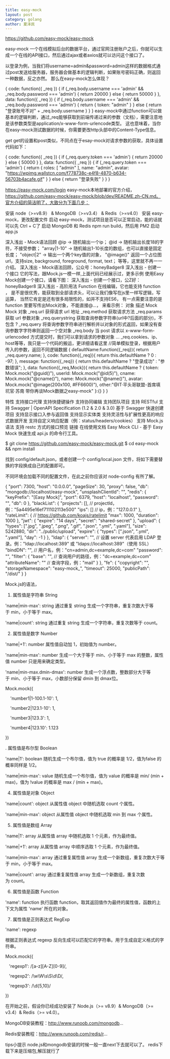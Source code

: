 ```yaml
---
title: easy-mock
layout: post
category: golang
author: 夏泽民
---
```

https://github.com/easy-mock/easy-mock


easy-mock
一个在线模拟后台的数据平台，通过官网注册账户之后，你就可以生成一个在线的API接口，然后通过ajax或者axios就可以访问这个接口了。
<!-- more -->
以登录为例，当我们将username=admin&password=admin这样的数据格式通过post发送给服务器，服务器会做基本的逻辑判断，如果账号密码正确，则返回一种数据，反之亦然。
那么在easy-mock怎么体现？

{
  code: function({
    _req
  }) {
    if (_req.body.username === 'admin' && _req.body.password === 'admin') {
      return 20000
    } else {
      return 50000
    }
  },
  data: function({
    _req
  }) {
    if (_req.body.username === 'admin' && _req.body.password === 'admin') {
      return {
        token: "admin"
      }
    } else {
      return "登录账号不对" + _req.body.username
    }
  }
}
easy-mock中通过function可以做基本的逻辑判断，通过_req能够获取到前端传递过来的参数（文档），需要注意地是该参数类型是application/x-www-form-urlencode类型。
这也意味着，当你在easy-mock测试数据的时候，你需要更改http头部中的Content-Type信息。

get
get的设置和post类似，不同点在于esay-mock对请求参数的获取，具体设置代码如下：

{
  code: function({
    _req
  }) {
    if (_req.query.token === 'admin') {
      return 20000
    } else {
      50000
    }
  },
  data: function({
    _req
  }) {
    if (_req.query.token === 'admin') {
      return {
        roles: [
          "admin"
        ],
        name: "admin",
        avatar: "https://wpimg.wallstcn.com/f778738c-e4f8-4870-b634-56703b4acafe.gif"
      }
    } else {
      return "登录失败"
    }
  }
}

https://easy-mock.com/login
easy-mock本地部署的官方介绍，https://github.com/easy-mock/easy-mock/blob/dev/README.zh-CN.md。官方介绍的简洁明了，大致分为下面几步：

安装 node（>=v8.9） & MongoDB（>=v3.4） & Redis（>=v4.0）
安装 easy-mock，更改配置文件
启动 easy-mock，测试项目是否可以正常启动，能的话就可以先 Ctrl + C了
启动 MongoDB 和 Redis
npm run build，然后用 PM2 启动 app.js


深入浅出 - Mock语法回顾
@ip -> 随机输出一个ip；
@id -> 随机输出长度18的字符，不接受参数；
"array|1-10" -> 随机输出1-10长度的数组，也可以直接是固定长度；
"object|2" -> 输出一个两个key值的对象，
"@image()" 返回一个占位图url，支持size, background, foreground, format, text；
等等，这里就不再一一介绍。
深入浅出 - Mock语法回顾，公众号：honeyBadger8
深入浅出 - 创建一个接口
它的写法，跟Mock.js一模一样,上面代码已经展示过，更多示例
使用Easy Mock创建一个接口，请看下图：
深入浅出 - 创建一个接口，公Z好：honeyBadger8
深入浅出 - 高阶用法 Function
在线编辑，它也能支持 function ，
是不是很优秀，能获取到全部请求头，可以让我们像写在js里一样写逻辑，写运算，
当然它肯定是还有很多局限性的，如并不支持ES6，
有一点需要注意的是 function 里要写传出Mock对象，不能直接@...，
来看示例：
对象	描述
Mock	Mock 对象
_req.url	获得请求 url 地址
_req.method	获取请求方法
_req.params	获取 url 参数对象
_req.querystring	获取查询参数字符串(url中?后面的部分)，不包含 ?
_req.query	将查询参数字符串进行解析并以对象的形式返回，如果没有查询参数字字符串则返回一个空对象
_req.body	当 post 请求以 x-www-form-urlencoded 方式提交时，我们可以拿到请求的参数对象
...	_req.cookies、ip、host等等，我只是一个代码的搬运，更详细请看这里
//简单模拟登录，根据用户传入的参数，返回不同逻辑数据
{
  defaultName:function({_req}){
    return _req.query.name;
  },
  code: function({_req}){
    return this.defaultName ? 0 : -97;
  },
  message: function({_req}) {
    return this.defaultName ? "登录成功" : "参数错误";
  },
  data: function({_req,Mock}){
    return this.defaultName ? {
      token: Mock.mock("@guid()"),
      userId: Mock.mock("@id(5)"),
      cname: Mock.mock("@cname()"),
      name: Mock.mock("@name()"),
      avatar: Mock.mock("@image(200x100, #FF6600)"),
      other:"@IT·平头哥联盟-首席填坑官∙苏南 带你再谈Mock数据之easy-mock"
    }:{}
  }
}

特性
支持接口代理
支持快捷键操作
支持协同编辑
支持团队项目
支持 RESTful
支持 Swagger | OpenAPI Specification (1.2 & 2.0 & 3.0)
基于 Swagger 快速创建项目
支持显示接口入参与返回值
支持显示实体类
支持灵活性与扩展性更高的响应式数据开发
支持自定义响应配置（例：status/headers/cookies）
支持 Mock.js 语法
支持 restc 方式的接口预览
链接
在线使用文档
Easy Mock CLI - 基于 Easy Mock 快速生成 api.js 的命令行工具。


$ git clone https://github.com/easy-mock/easy-mock.git
$ cd easy-mock && npm install

找到 config/default.json，或者创建一个 config/local.json 文件，将如下需要替换的字段换成自己的配置即可。

不同环境会加载不同的配置文件，在此之前你应该对 node-config 有所了解。

{
  "port": 7300,
  "host": "0.0.0.0",
  "pageSize": 30,
  "proxy": false,
  "db": "mongodb://localhost/easy-mock",
  "unsplashClientId": "",
  "redis": {
    "keyPrefix": "[Easy Mock]",
    "port": 6379,
    "host": "localhost",
    "password": "",
    "db": 0
  },
  "blackList": {
    "projects": [], // projectId，例："5a4495e16ef711102113e500"
    "ips": [] // ip，例："127.0.0.1"
  },
  "rateLimit": { // https://github.com/koajs/ratelimit
    "max": 1000,
    "duration": 1000
  },
  "jwt": {
    "expire": "14 days",
    "secret": "shared-secret"
  },
  "upload": {
    "types": [".jpg", ".jpeg", ".png", ".gif", ".json", ".yml", ".yaml"],
    "size": 5242880,
    "dir": "../public/upload",
    "expire": {
      "types": [".json", ".yml", ".yaml"],
      "day": -1
    }
  },
  "ldap": {
    "server": "", // 设置 server 代表启用 LDAP 登录。例："ldap://localhost:389" 或 "ldaps://localhost:389"（使用 SSL）
    "bindDN": "", // 用户名，例："cn=admin,dc=example,dc=com"
    "password": "",
    "filter": {
      "base": "", // 查询用户的路径，例："dc=example,dc=com"
      "attributeName": "" // 查询字段，例："mail"
    }
  },
  "fe": {
    "copyright": "",
    "storageNamespace": "easy-mock_",
    "timeout": 25000,
    "publicPath": "/dist/"
  }
}

Mock.js的语法，

1. 属性值是字符串 String

'name|min-max': string
通过重复 string 生成一个字符串，重复次数大于等于 min，小于等于 max。

'name|count': string
通过重复 string 生成一个字符串，重复次数等于 count。

2. 属性值是数字 Number

'name|+1': number
属性值自动加 1，初始值为 number。

'name|min-max': number
生成一个大于等于 min、小于等于 max 的整数，属性值 number 只是用来确定类型。

'name|min-max.dmin-dmax': number
生成一个浮点数，整数部分大于等于 min、小于等于 max，小数部分保留 dmin 到 dmax位。

Mock.mock({

    'number1|1-100.1-10': 1,

    'number2|123.1-10': 1,

    'number3|123.3': 1,

    'number4|123.10': 1.123

})

. 属性值是布尔型 Boolean

'name|1': boolean
随机生成一个布尔值，值为 true 的概率是 1/2，值为false 的概率同样是 1/2。

'name|min-max': value
随机生成一个布尔值，值为 value 的概率是 min/ (min + max)，值为 !value 的概率是 max / (min + max)。

4. 属性值是对象 Object

'name|count': object
从属性值 object 中随机选取 count 个属性。

'name|min-max': object
从属性值 object 中随机选取 min 到 max 个属性。

5. 属性值是数组 Array

'name|1': array
从属性值 array 中随机选取 1 个元素，作为最终值。

'name|+1': array
从属性值 array 中顺序选取 1 个元素，作为最终值。

'name|min-max': array
通过重复属性值 array 生成一个新数组，重复次数大于等于 min，小于等于 max。

'name|count': array
通过重复属性值 array 生成一个新数组，重复次数为 count。

6. 属性值是函数 Function

'name': function
执行函数 function，取其返回值作为最终的属性值，函数的上下文为属性 'name' 所在的对象。

7. 属性值是正则表达式 RegExp

'name': regexp

根据正则表达式 regexp 反向生成可以匹配它的字符串。用于生成自定义格式的字符串。

Mock.mock({

   'regexp1': /[a-z][A-Z][0-9]/,

   'regexp2': /\w\W\s\S\d\D/,

   'regexp3': /\d{5,10}/

})

在开始之前，假设你已经成功安装了 Node.js（>= v8.9）& MongoDB（>= v3.4）& Redis（>= v4.0）。

MongoDB安装教程：http://www.runoob.com/mongodb...

Redis安装教程：http://www.runoob.com/redis/r...

tips小提示
node.js和mongodb安装的时候一般一直next下去就可以了。
redis下载下来是压缩包,解压就行了


